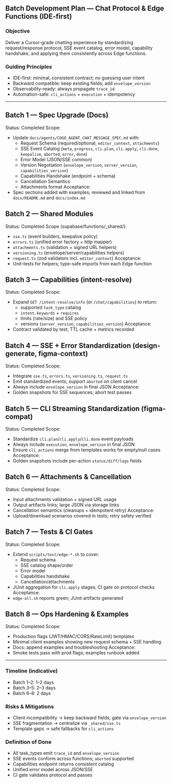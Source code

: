 ## Batch Development Plan — Chat Protocol & Edge Functions (IDE-first)

### Objective
Deliver a Cursor-grade chatting experience by standardizing request/response protocol, SSE event catalog, error model, capability handshake, and applying them consistently across Edge functions.

### Guiding Principles
- IDE-first: minimal, consistent contract; no guessing user intent
- Backward compatible: keep existing fields; add `envelope_version`
- Observability-ready: always propagate `trace_id`
- Automation-safe: `cli_actions` + `execution` + idempotency

---

## Batch 1 — Spec Upgrade (Docs)
Status: Completed
Scope:
- Update `docs/agents/COGO_AGENT_CHAT_MESSAGE_SPEC.md` with:
  - Request Schema (required/optional, `editor_context`, `attachments`)
  - SSE Event Catalog (`meta`, `progress`, `cli.plan`, `cli.apply`, `cli.done`, `keepalive`, `aborted`, `error`, `done`)
  - Error Model (JSON/SSE common)
  - Version Negotiation (`envelope_version`, `server_version`, `capabilities_version`)
  - Capabilities Handshake (endpoint + schema)
  - Cancellation Semantics
  - Attachments format
Acceptance:
- Spec sections added with examples; reviewed and linked from `docs/README.md` and `docs/index.md`

## Batch 2 — Shared Modules
Status: Completed
Scope (supabase/functions/_shared/):
- `sse.ts` (event builders, keepalive policy)
- `errors.ts` (unified error factory + http mapper)
- `attachments.ts` (validation + signed URL helpers)
- `versioning.ts` (envelope/server/capabilities helpers)
- `request.ts` (zod validators incl. `editor_context`)
Acceptance:
- Unit-tests for helpers; type-safe imports from each Edge function

## Batch 3 — Capabilities (intent-resolve)
Status: Completed
Scope:
- Expand `GET /intent-resolve/info` (or `/chat/capabilities`) to return:
  - supported `task_type` catalog
  - `intent.keywords` + `requires`
  - limits (rate/size) and SSE policy
  - versions (`server_version`, `capabilities_version`)
Acceptance:
- Contract validated by test; TTL cache + metrics recorded

## Batch 4 — SSE + Error Standardization (design-generate, figma-context)
Status: Completed
Scope:
- Integrate `sse.ts`, `errors.ts`, `versioning.ts`, `request.ts`
- Emit standardized events; support `aborted` on client cancel
- Always include `envelope_version` in final JSON
Acceptance:
- Golden snapshots for SSE sequences; abort test passes

## Batch 5 — CLI Streaming Standardization (figma-compat)
Status: Completed
Scope:
- Standardize `cli.plan`/`cli.apply`/`cli.done` event payloads
- Always include `execution`, `envelope_version` in final JSON
- Ensure `cli_actions` merge from templates works for empty/null cases
Acceptance:
- Golden snapshots include per-action `status/diff/logs` fields

## Batch 6 — Attachments & Cancellation
Status: Completed
Scope:
- Input attachments validation + signed URL usage
- Output artifacts links; large JSON via storage links
- Cancellation semantics (cleanups + idempotent retry)
Acceptance:
- Upload/download scenarios covered in tests; retry safety verified

## Batch 7 — Tests & CI Gates
Status: Completed
Scope:
- Extend `scripts/test/edge-*.sh` to cover:
  - Request schema
  - SSE catalog shape/order
  - Error model
  - Capabilities handshake
  - Cancellation/attachments
- JUnit aggregation for `cli.apply` stages; CI gate on protocol checks
Acceptance:
- `edge-all.sh` reports green; JUnit artifacts generated

## Batch 8 — Ops Hardening & Examples
Status: Completed
Scope:
- Production flags (JWT/HMAC/CORS/RateLimit) templates
- Minimal client examples showing new request schema + SSE handling
- Docs: append examples and troubleshooting
Acceptance:
- Smoke tests pass with prod flags; examples runbook added

---

### Timeline (indicative)
- Batch 1–2: 1–2 days
- Batch 3–5: 2–3 days
- Batch 6–8: 2 days

### Risks & Mitigations
- Client incompatibility → keep backward fields; gate via `envelope_version`
- SSE fragmentation → centralize via `_shared/sse.ts`
- Template gaps → safe fallbacks for `cli_actions`

### Definition of Done
- All task_types emit `trace_id` and `envelope_version`
- SSE events conform across functions; `aborted` supported
- Capabilities endpoint returns consistent catalog
- Unified error model across JSON/SSE
- CI gate validates protocol and passes


